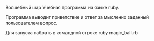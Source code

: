 Волшебный шар
Учебная программа на языке ruby.

Программа выводит приветствие и ответ за мысленно заданный пользователем вопрос.

Для запуска набрать в командной строке ruby magic_ball.rb
